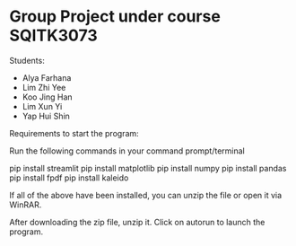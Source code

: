 # Group Project under course SQITK3073
Students:

* Alya Farhana
* Lim Zhi Yee
* Koo Jing Han
* Lim Xun Yi
* Yap Hui Shin

Requirements to start the program:

Run the following commands in your command prompt/terminal

pip install streamlit
pip install matplotlib
pip install numpy
pip install pandas
pip install fpdf
pip install kaleido

If all of the above have been installed, you can unzip the file or open it via WinRAR.

After downloading the zip file, unzip it.
Click on autorun to launch the program.
